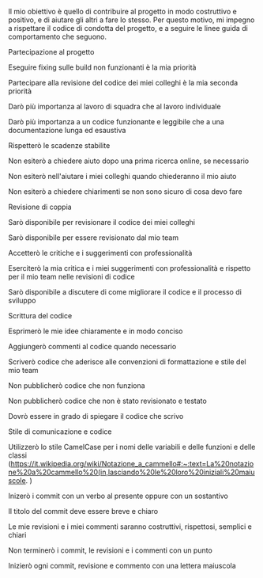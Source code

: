 Il mio obiettivo è quello di contribuire al progetto in modo costruttivo e positivo, e di aiutare gli altri a fare lo stesso. Per questo motivo, mi impegno a rispettare il codice di condotta del progetto, e a seguire le linee guida di comportamento che seguono.



Partecipazione al progetto


Eseguire fixing sulle build non funzionanti è la mia priorità


Partecipare alla revisione del codice dei miei colleghi è la mia seconda priorità


Darò più importanza al lavoro di squadra che al lavoro individuale


Darò più importanza a un codice funzionante e leggibile che a una documentazione lunga ed esaustiva


Rispetterò le scadenze stabilite


Non esiterò a chiedere aiuto dopo una prima ricerca online, se necessario


Non esiterò nell'aiutare i miei colleghi quando chiederanno il mio aiuto

Non esiterò a chiedere chiarimenti se non sono sicuro di cosa devo fare


Revisione di coppia


Sarò disponibile per revisionare il codice dei miei colleghi


Sarò disponibile per essere revisionato dal mio team


Accetterò le critiche e i suggerimenti con professionalità


Eserciterò la mia critica e i miei suggerimenti con professionalità e rispetto per il mio team nelle revisioni di codice

Sarò disponibile a discutere di come migliorare il codice e il processo di sviluppo



Scrittura del codice

Esprimerò le mie idee chiaramente e in modo conciso


Aggiungerò commenti al codice quando necessario


Scriverò codice che aderisce alle convenzioni di formattazione e stile del mio team


Non pubblicherò codice che non funziona


Non pubblicherò codice che non è stato revisionato e testato


Dovrò essere in grado di spiegare il codice che scrivo


Stile di comunicazione e codice

Utilizzerò lo stile CamelCase per i nomi delle variabili e delle funzioni e delle classi (https://it.wikipedia.org/wiki/Notazione_a_cammello#:~:text=La%20notazione%20a%20cammello%20(in,lasciando%20le%20loro%20iniziali%20maiuscole. )

Inizerò i commit con un verbo al presente oppure con un sostantivo

Il titolo del commit deve essere breve e chiaro

Le mie revisioni e i miei commenti saranno costruttivi, rispettosi, semplici e chiari

Non terminerò i commit, le revisioni e i commenti con un punto

Inizierò ogni commit, revisione e commento con una lettera maiuscola

